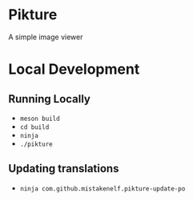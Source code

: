 # Pikture

A simple image viewer

# Local Development

## Running Locally

- `meson build`
- `cd build`
- `ninja`
- `./pikture`

## Updating translations

- `ninja com.github.mistakenelf.pikture-update-po`
